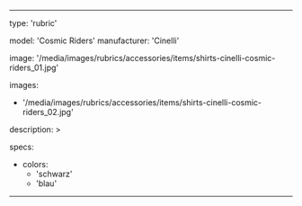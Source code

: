 ---

type: 'rubric'


model: 'Cosmic Riders'
manufacturer: 'Cinelli'

image: '/media/images/rubrics/accessories/items/shirts-cinelli-cosmic-riders_01.jpg'

images: 
  - '/media/images/rubrics/accessories/items/shirts-cinelli-cosmic-riders_02.jpg'


description: >

    
specs:
  - colors:
    - 'schwarz'
    - 'blau'
---
